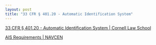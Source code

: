```yaml
---
layout: post
title: "33 CFR § 401.20 - Automatic Identification System"
---
```


[33 CFR § 401.20 - Automatic Identification System \| Cornell Law School](https://www.law.cornell.edu/cfr/text/33/401.20)

[AIS Requirements \| NAVCEN](https://www.navcen.uscg.gov/ais-requirements)